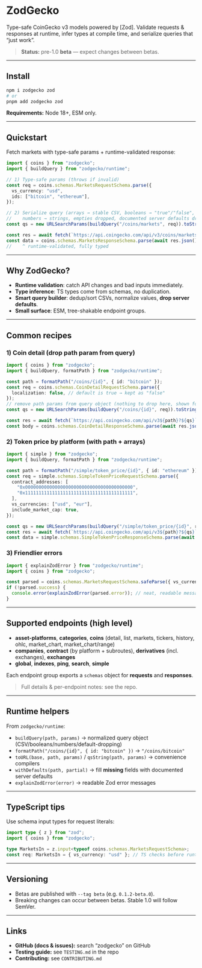 # ZodGecko

Type-safe CoinGecko v3 models powered by \[Zod].
Validate requests & responses at runtime, infer types at compile time, and serialize queries that “just work”.

> **Status:** pre-1.0 **beta** — expect changes between betas.

---

## Install

```bash
npm i zodgecko zod
# or
pnpm add zodgecko zod
```

**Requirements:** Node 18+, ESM only.

---

## Quickstart

Fetch markets with type-safe params + runtime-validated response:

```ts
import { coins } from "zodgecko";
import { buildQuery } from "zodgecko/runtime";

// 1) Type-safe params (throws if invalid)
const req = coins.schemas.MarketsRequestSchema.parse({
  vs_currency: "usd",
  ids: ["bitcoin", "ethereum"],
});

// 2) Serialize query (arrays → stable CSV, booleans → "true"/"false",
//    numbers → strings, empties dropped, documented server defaults dropped)
const qs = new URLSearchParams(buildQuery("/coins/markets", req)).toString();

const res = await fetch(`https://api.coingecko.com/api/v3/coins/markets?${qs}`);
const data = coins.schemas.MarketsResponseSchema.parse(await res.json());
//    ^ runtime-validated, fully typed
```

---

## Why ZodGecko?

- **Runtime validation**: catch API changes and bad inputs immediately.
- **Type inference**: TS types come from schemas, no duplication.
- **Smart query builder**: dedup/sort CSVs, normalize values, **drop server defaults**.
- **Small surface**: ESM, tree-shakable endpoint groups.

---

## Common recipes

### 1) Coin detail (drop path param from query)

```ts
import { coins } from "zodgecko";
import { buildQuery, formatPath } from "zodgecko/runtime";

const path = formatPath("/coins/{id}", { id: "bitcoin" });
const req = coins.schemas.CoinDetailRequestSchema.parse({
  localization: false, // default is true → kept as "false"
});
// remove path params from query object (nothing to drop here, shown for pattern)
const qs = new URLSearchParams(buildQuery("/coins/{id}", req)).toString();

const res = await fetch(`https://api.coingecko.com/api/v3${path}?${qs}`);
const body = coins.schemas.CoinDetailResponseSchema.parse(await res.json());
```

### 2) Token price by platform (with path + arrays)

```ts
import { simple } from "zodgecko";
import { buildQuery, formatPath } from "zodgecko/runtime";

const path = formatPath("/simple/token_price/{id}", { id: "ethereum" });
const req = simple.schemas.SimpleTokenPriceRequestSchema.parse({
  contract_addresses: [
    "0x0000000000000000000000000000000000000000",
    "0x1111111111111111111111111111111111111111",
  ],
  vs_currencies: ["usd", "eur"],
  include_market_cap: true,
});

const qs = new URLSearchParams(buildQuery("/simple/token_price/{id}", req)).toString();
const res = await fetch(`https://api.coingecko.com/api/v3${path}?${qs}`);
const data = simple.schemas.SimpleTokenPriceResponseSchema.parse(await res.json());
```

### 3) Friendlier errors

```ts
import { explainZodError } from "zodgecko/runtime";
import { coins } from "zodgecko";

const parsed = coins.schemas.MarketsRequestSchema.safeParse({ vs_currency: 123 });
if (!parsed.success) {
  console.error(explainZodError(parsed.error)); // neat, readable messages
}
```

---

## Supported endpoints (high level)

- **asset-platforms**, **categories**, **coins** (detail, list, markets, tickers, history, ohlc, market_chart, market_chart/range)
- **companies**, **contract** (by platform + subroutes), **derivatives** (incl. exchanges), **exchanges**
- **global**, **indexes**, **ping**, **search**, **simple**

Each endpoint group exports a `schemas` object for **requests** and **responses**.

> Full details & per-endpoint notes: see the repo.

---

## Runtime helpers

From `zodgecko/runtime`:

- `buildQuery(path, params)` → normalized query object (CSV/booleans/numbers/default-dropping)
- `formatPath("/coins/{id}", { id: "bitcoin" })` → `"/coins/bitcoin"`
- `toURL(base, path, params)` / `qsString(path, params)` → convenience compilers
- `withDefaults(path, partial)` → fill **missing** fields with documented server defaults
- `explainZodError(error)` → readable Zod error messages

---

## TypeScript tips

Use schema input types for request literals:

```ts
import type { z } from "zod";
import { coins } from "zodgecko";

type MarketsIn = z.input<typeof coins.schemas.MarketsRequestSchema>;
const req: MarketsIn = { vs_currency: "usd" }; // TS checks before runtime parse
```

---

## Versioning

- Betas are published with `--tag beta` (e.g. `0.1.2-beta.0`).
- Breaking changes can occur between betas. Stable 1.0 will follow SemVer.

---

## Links

- **GitHub (docs & issues):** search “zodgecko” on GitHub
- **Testing guide:** see `TESTING.md` in the repo
- **Contributing:** see `CONTRIBUTING.md`
